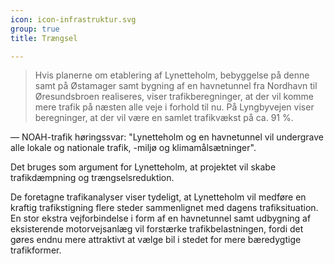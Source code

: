 ```yaml
---
icon: icon-infrastruktur.svg
group: true
title: Trængsel

---
```



> Hvis planerne om etablering af Lynetteholm, bebyggelse på denne samt på Østamager samt bygning af en havnetunnel fra Nordhavn til Øresundsbroen realiseres, viser trafikberegninger, at der vil komme mere trafik på næsten alle veje i forhold til nu. På Lyngbyvejen viser beregninger, at der vil være en samlet trafikvækst på ca. 91 %.

<div class="slh-citation-reference">— NOAH-trafik høringssvar: "Lynetteholm og en havnetunnel vil undergrave alle lokale og nationale trafik, -miljø og klimamålsætninger".</div>

Det bruges som argument for Lynetteholm, at projektet vil skabe trafikdæmpning og trængselsreduktion.

De foretagne trafikanalyser viser tydeligt, at Lynetteholm vil medføre en kraftig trafikstigning flere steder sammenlignet med dagens trafiksituation. En stor ekstra vejforbindelse i form af en havnetunnel samt udbygning af eksisterende motorvejsanlæg vil forstærke trafikbelastningen, fordi det gøres endnu mere attraktivt at vælge bil i stedet for mere bæredygtige trafikformer.
